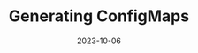---
title: "Generating ConfigMaps"
linkTitle: "Generating ConfigMaps"
weight: 1
date: 2023-10-06
description: >
  Creating ConfigMap objects using `configMapGenerator`
---